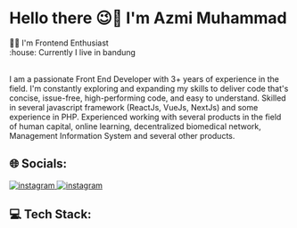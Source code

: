 <div>
  <h1>Hello there 😉👋 I'm Azmi Muhammad</h1>
  👨‍💻 I'm Frontend Enthusiast <br />
  :house: Currently I live in bandung <br /><br />
  <p>
    I am a passionate Front End Developer with 3+ years of experience in the
    field. I'm constantly exploring and expanding my skills to deliver code
    that's concise, issue-free, high-performing code, and easy to understand.
    Skilled in several javascript framework (ReactJs, VueJs, NextJs) and some
    experience in PHP. Experienced working with several products in the field of
    human capital, online learning, decentralized biomedical network, Management
    Information System and several other products.
  </p>
</div>

<div>
  <h2>🌐 Socials:</h2>
  <a href="https://www.instagram.com/mmd_azmi/" target="_blank">
    <img
      src="https://img.shields.io/badge/Instagram-%23E4405F.svg?logo=Instagram&logoColor=white"
      alt="instagram"
    />
  </a>
  <a
    href="https://www.linkedin.com/in/azmi-muhammad-b917bb150/"
    target="_blank"
  >
    <img
      src="https://img.shields.io/badge/LinkedIn-%230077B5.svg?logo=linkedin&logoColor=white"
      alt="instagram"
    />
  </a>
</div>

<div>
  <h2>💻 Tech Stack:</h2>
  <img
    src="https://img.shields.io/badge/javascript-%23323330.svg?style=for-the-badge&logo=javascript&logoColor=%23F7DF1E"
    alt=""
  />
  <img
    src="https://img.shields.io/badge/typescript-%23007ACC.svg?style=for-the-badge&logo=typescript&logoColor=white"
    alt=""
  />
  <img
    src="https://img.shields.io/badge/react-%2320232a.svg?style=for-the-badge&logo=react&logoColor=%2361DAFB"
    alt=""
  />
  <img
    src="https://img.shields.io/badge/Next-black?style=for-the-badge&logo=next.js&logoColor=white"
    alt=""
  />
  <img
    src="https://img.shields.io/badge/vuejs-%2335495e.svg?style=for-the-badge&logo=vuedotjs&logoColor=%234FC08D"
    alt=""
  />
  <img
    src="https://img.shields.io/badge/php-%23777BB4.svg?style=for-the-badge&logo=php&logoColor=white"
    alt=""
  />
</div>

<br /><br />
<div>
  <p align="center">
    <img
      src="https://github-readme-stats.vercel.app/api/top-langs/?username=azmimuhammad&theme=transparent&hide_border=true&include_all_commits=true&count_private=true&layout=donut"
      alt=""
    />
    <img
      src="https://streak-stats.demolab.com/?user=azmimuhammad&hide_border=true&background=00000000&border=2980b9&stroke=2980b9&ring=27ae60&fire=27ae60&currStreakNum=2980b9&sideNums=2980b9&currStreakLabel=2980b9&sideLabels=2980b9&dates=2980b9"
      alt=""
    />
  </p>
  <img src="https://github-readme-activity-graph.vercel.app/graph?username=azmimuhammad&bg_color=0000000&color=2980b9&line=2980b9&point=27ae60&area_color=2980b9&area=true&hide_border=true" alt="" />
</div>
